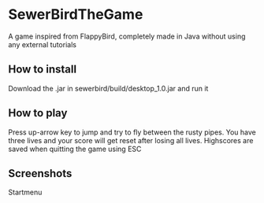 # SewerBirdTheGame
A game inspired from FlappyBird, completely made in Java without using any external tutorials

## How to install
Download the .jar in sewerbird/build/desktop_1.0.jar and run it

## How to play
Press up-arrow key to jump and try to fly between the rusty pipes. You have three lives and your score will get reset after losing all lives.
Highscores are saved when quitting the game using ESC

## Screenshots
Startmenu
